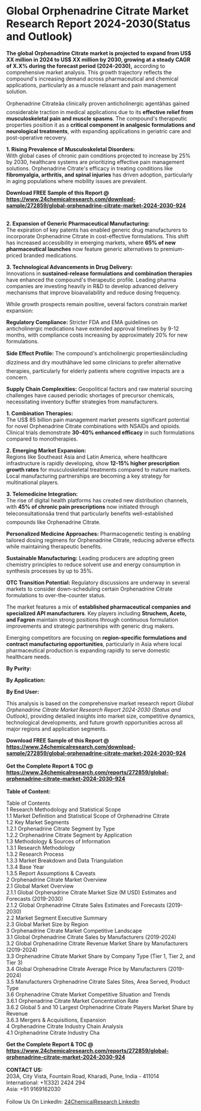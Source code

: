 <h1>Global Orphenadrine Citrate Market Research Report 2024-2030(Status and Outlook)</h1><p><strong>The global Orphenadrine Citrate market is projected to expand from US$ XX million in 2024 to US$ XX million by 2030, growing at a steady CAGR of X.X% during the forecast period (2024-2030),</strong> according to comprehensive market analysis. This growth trajectory reflects the compound's increasing demand across pharmaceutical and chemical applications, particularly as a muscle relaxant and pain management solution.</p><p>Orphenadrine Citrateâa clinically proven anticholinergic agentâhas gained considerable traction in medical applications due to its <strong>effective relief from musculoskeletal pain and muscle spasms</strong>. The compound's therapeutic properties position it as a <strong>critical component in analgesic formulations and neurological treatments</strong>, with expanding applications in geriatric care and post-operative recovery.</p><p><strong>1. Rising Prevalence of Musculoskeletal Disorders:</strong><br>
With global cases of chronic pain conditions projected to increase by 25% by 2030, healthcare systems are prioritizing effective pain management solutions. Orphenadrine Citrate's efficacy in treating conditions like <strong>fibromyalgia, arthritis, and spinal injuries</strong> has driven adoption, particularly in aging populations where mobility issues are prevalent.</p><div><b>Download FREE Sample of this Report @ 
            <a href="https://www.24chemicalresearch.com/download-sample/272859/global-orphenadrine-citrate-market-2024-2030-924">
            https://www.24chemicalresearch.com/download-sample/272859/global-orphenadrine-citrate-market-2024-2030-924</a></b></div><br><p><strong>2. Expansion of Generic Pharmaceutical Manufacturing:</strong><br>
The expiration of key patents has enabled generic drug manufacturers to incorporate Orphenadrine Citrate in cost-effective formulations. This shift has increased accessibility in emerging markets, where <strong>65% of new pharmaceutical launches</strong> now feature generic alternatives to premium-priced branded medications.</p><p><strong>3. Technological Advancements in Drug Delivery:</strong><br>
Innovations in <strong>sustained-release formulations and combination therapies</strong> have enhanced the compound's therapeutic profile. Leading pharma companies are investing heavily in R&amp;D to develop advanced delivery mechanisms that improve bioavailability and reduce dosing frequency.</p><p>While growth prospects remain positive, several factors constrain market expansion:</p><p><strong>Regulatory Compliance:</strong> Stricter FDA and EMA guidelines on anticholinergic medications have extended approval timelines by 9-12 months, with compliance costs increasing by approximately 20% for new formulations.</p><p><strong>Side Effect Profile:</strong> The compound's anticholinergic propertiesâincluding dizziness and dry mouthâhave led some clinicians to prefer alternative therapies, particularly for elderly patients where cognitive impacts are a concern.</p><p><strong>Supply Chain Complexities:</strong> Geopolitical factors and raw material sourcing challenges have caused periodic shortages of precursor chemicals, necessitating inventory buffer strategies from manufacturers.</p><p><strong>1. Combination Therapies:</strong><br>
The US$ 85 billion pain management market presents significant potential for novel Orphenadrine Citrate combinations with NSAIDs and opioids. Clinical trials demonstrate <strong>30-40% enhanced efficacy</strong> in such formulations compared to monotherapies.</p><p><strong>2. Emerging Market Expansion:</strong><br>
Regions like Southeast Asia and Latin America, where healthcare infrastructure is rapidly developing, show <strong>12-15% higher prescription growth rates</strong> for musculoskeletal treatments compared to mature markets. Local manufacturing partnerships are becoming a key strategy for multinational players.</p><p><strong>3. Telemedicine Integration:</strong><br>
The rise of digital health platforms has created new distribution channels, with <strong>45% of chronic pain prescriptions</strong> now initiated through teleconsultationsâa trend that particularly benefits well-established compounds like Orphenadrine Citrate.</p><p><strong>Personalized Medicine Approaches:</strong> Pharmacogenetic testing is enabling tailored dosing regimens for Orphenadrine Citrate, reducing adverse effects while maintaining therapeutic benefits.</p><p><strong>Sustainable Manufacturing:</strong> Leading producers are adopting green chemistry principles to reduce solvent use and energy consumption in synthesis processes by up to 35%.</p><p><strong>OTC Transition Potential:</strong> Regulatory discussions are underway in several markets to consider down-scheduling certain Orphenadrine Citrate formulations to over-the-counter status.</p><p>The market features a mix of <strong>established pharmaceutical companies and specialized API manufacturers</strong>. Key players including <strong>Struchem, Aceto, and Fagron</strong> maintain strong positions through continuous formulation improvements and strategic partnerships with generic drug makers.</p><p>Emerging competitors are focusing on <strong>region-specific formulations and contract manufacturing opportunities</strong>, particularly in Asia where local pharmaceutical production is expanding rapidly to serve domestic healthcare needs.</p><p><strong>By Purity:</strong></p><p><strong>By Application:</strong></p><p><strong>By End User:</strong></p><p>This analysis is based on the comprehensive market research report <em>Global Orphenadrine Citrate Market Research Report 2024-2030 (Status and Outlook)</em>, providing detailed insights into market size, competitive dynamics, technological developments, and future growth opportunities across all major regions and application segments.</p><div><b>Download FREE Sample of this Report @ 
            <a href="https://www.24chemicalresearch.com/download-sample/272859/global-orphenadrine-citrate-market-2024-2030-924">
            https://www.24chemicalresearch.com/download-sample/272859/global-orphenadrine-citrate-market-2024-2030-924</a></b></div><br><div><b>Get the Complete Report & TOC @ 
            <a href="https://www.24chemicalresearch.com/reports/272859/global-orphenadrine-citrate-market-2024-2030-924">
            https://www.24chemicalresearch.com/reports/272859/global-orphenadrine-citrate-market-2024-2030-924</a></b></div><br>
            <b>Table of Content:</b><p>Table of Contents<br />
1 Research Methodology and Statistical Scope<br />
1.1 Market Definition and Statistical Scope of Orphenadrine Citrate<br />
1.2 Key Market Segments<br />
1.2.1 Orphenadrine Citrate Segment by Type<br />
1.2.2 Orphenadrine Citrate Segment by Application<br />
1.3 Methodology & Sources of Information<br />
1.3.1 Research Methodology<br />
1.3.2 Research Process<br />
1.3.3 Market Breakdown and Data Triangulation<br />
1.3.4 Base Year<br />
1.3.5 Report Assumptions & Caveats<br />
2 Orphenadrine Citrate Market Overview<br />
2.1 Global Market Overview<br />
2.1.1 Global Orphenadrine Citrate Market Size (M USD) Estimates and Forecasts (2019-2030)<br />
2.1.2 Global Orphenadrine Citrate Sales Estimates and Forecasts (2019-2030)<br />
2.2 Market Segment Executive Summary<br />
2.3 Global Market Size by Region<br />
3 Orphenadrine Citrate Market Competitive Landscape<br />
3.1 Global Orphenadrine Citrate Sales by Manufacturers (2019-2024)<br />
3.2 Global Orphenadrine Citrate Revenue Market Share by Manufacturers (2019-2024)<br />
3.3 Orphenadrine Citrate Market Share by Company Type (Tier 1, Tier 2, and Tier 3)<br />
3.4 Global Orphenadrine Citrate Average Price by Manufacturers (2019-2024)<br />
3.5 Manufacturers Orphenadrine Citrate Sales Sites, Area Served, Product Type<br />
3.6 Orphenadrine Citrate Market Competitive Situation and Trends<br />
3.6.1 Orphenadrine Citrate Market Concentration Rate<br />
3.6.2 Global 5 and 10 Largest Orphenadrine Citrate Players Market Share by Revenue<br />
3.6.3 Mergers & Acquisitions, Expansion<br />
4 Orphenadrine Citrate Industry Chain Analysis<br />
4.1 Orphenadrine Citrate Industry Cha</p><div><b>Get the Complete Report & TOC @ 
            <a href="https://www.24chemicalresearch.com/reports/272859/global-orphenadrine-citrate-market-2024-2030-924">
            https://www.24chemicalresearch.com/reports/272859/global-orphenadrine-citrate-market-2024-2030-924</a></b></div><br><b>CONTACT US:</b><br>
            203A, City Vista, Fountain Road, Kharadi, Pune, India - 411014<br>
            International: +1(332) 2424 294<br>
            Asia: +91 9169162030 <br><br>
            Follow Us On LinkedIn: <a href="https://www.linkedin.com/company/24chemicalresearch/">24ChemicalResearch LinkedIn</a>